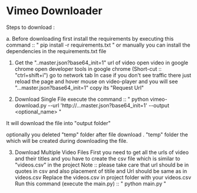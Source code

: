 # Vimeo Downloader

Steps to download :

a. Before downloading first install the requirements by executing this command :: " pip install -r requirements.txt " or manually you can install the dependencies in the requirements.txt file


1. Get the "..master.json?base64_init=1" url of video
open video in google chrome
open developer tools in google chrome (Short-cut :: "ctrl+shift+i")
go to network tab
In case if you don't see traffic there just reload the page and hover mouse on video-player and you will see "...master.json?base64_init=1"
copy its "Request Url"



2. Download Single File 
execute the command :: " python vimeo-download.py --url 'http://...master.json?base64_init=1' --output <optional_name> "

It will download the file into "output folder"

optionally you deleted "temp" folder after file download . "temp" folder the which will be created during downloading the file.

 

3. Download Multiple Video Files
First you need to get all the urls of video and their titles and you have to create the csv file which is similar to "videos.csv" in the project
Note :: please take care that url should be in quotes in csv and also placement of titile and Url should be same as in videos.csv
Replace the videos.csv in project folder with your videos.csv 
Run this command (execute the main.py) :: " python main.py " 
